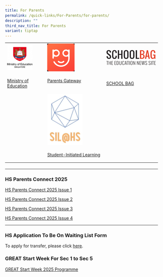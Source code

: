 ```yaml
---
title: For Parents
permalink: /quick-links/For-Parents/for-parents/
description: ""
third_nav_title: For Parents
variant: tiptap
---
```

<table style="minWidth: 75px">
<colgroup>
<col>
<col>
<col>
</colgroup>
<tbody>
<tr>
<td rowspan="1" colspan="1">
<div class="isomer-image-wrapper">
<img style="width:70%" height="auto" width="100%" src="/images/HGSS-MOE.png">
</div>
</td>
<td rowspan="1" colspan="1">
<div class="isomer-image-wrapper">
<img style="width:50%" height="auto" width="100%" src="/images/PG.png">
</div>
</td>
<td rowspan="1" colspan="1">
<div class="isomer-image-wrapper">
<img style="width:100%" height="auto" width="100%" src="/images/SCHOOLBAG.png">
</div>
</td>
</tr>
<tr>
<td rowspan="1" colspan="1">
<p><a href="https://www.moe.gov.sg/" rel="noopener noreferrer nofollow" target="_blank">Ministry of Education</a> 
<br>
</p>
</td>
<td rowspan="1" colspan="1">
<p><a href="https://pg.moe.edu.sg/" rel="noopener noreferrer nofollow" target="_blank">Parents Gateway</a> 
<br>
<br>
</p>
</td>
<td rowspan="1" colspan="1">
<p><a href="https://www.schoolbag.edu.sg/" rel="noopener noreferrer nofollow" target="_blank">SCHOOL BAG</a>
</p>
</td>
</tr>
<tr>
<td rowspan="1" colspan="1">
<p></p>
</td>
<td rowspan="1" colspan="1">
<div class="isomer-image-wrapper">
<img style="width:65%" height="auto" width="100%" src="/images/SIL%20logo.jpeg">
</div>
</td>
<td rowspan="1" colspan="1">
<p></p>
</td>
</tr>
<tr>
<td rowspan="1" colspan="1">
<p></p>
</td>
<td rowspan="1" colspan="1">
<p><a href="https://go.gov.sg/hs-sil" rel="noopener noreferrer nofollow" target="_blank">Student-Initiated Learning</a>
</p>
</td>
<td rowspan="1" colspan="1">
<p></p>
</td>
</tr>
</tbody>
</table>
<h4></h4>
<hr>
<h3>HS Parents Connect 2025</h3>
<p><a href="/files/HS_Parents_Connect_2025___Issue_1.pdf" rel="noopener noreferrer nofollow" target="_blank">HS Parents Connect 2025 Issue 1</a>
</p>
<p><a href="/files/Parents Connect/HS_Parents_Connect_2025___Issue_2.pdf" rel="noopener noreferrer nofollow" target="_blank">HS Parents Connect 2025 Issue 2</a>
</p>
<p><a href="/files/Parents Connect/HS_Parents_Connect_2025___Issue_3.pdf" rel="noopener nofollow" target="_blank">HS Parents Connect 2025 Issue 3</a>
</p>
<p><a href="/files/Parents Connect/HS_Parents_Connect_2025___Issue_4__Version_2_.pdf" rel="noopener noreferrer nofollow" target="_blank">HS Parents Connect 2025 Issue 4</a>
</p>
<hr>
<h3>HS Application To Be On Waiting List Form</h3>
<p>To apply for transfer, please click <a href="https://www.hougangsec.moe.edu.sg/quick-links/appeal/" rel="noopener nofollow" target="_blank">here</a>.</p>
<h3>GREAT Start Week For Sec 1 to Sec 5</h3>
<p><a href="/files/GREAT_START_WEEK_2025_Programme.pdf" rel="noopener noreferrer nofollow" target="_blank">GREAT Start Week 2025 Programme</a>
</p>